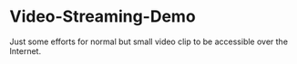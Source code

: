 # Video-Streaming-Demo
Just some efforts for normal but small video clip to be accessible over the Internet.
